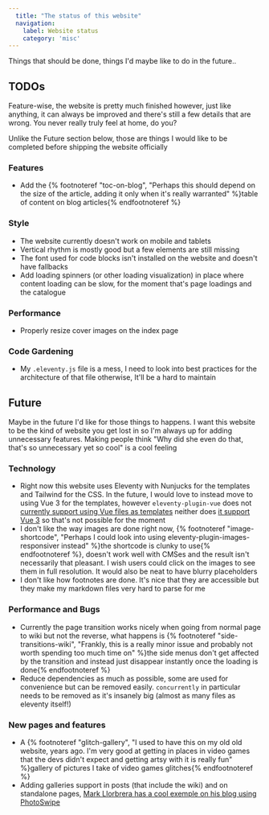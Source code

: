 ```yaml
---
  title: "The status of this website"
  navigation:
    label: Website status
    category: 'misc'
---
```


Things that should be done, things I'd maybe like to do in the future..

## TODOs

Feature-wise, the website is pretty much finished however, just like anything, it can always be improved and there's still a few details that are wrong. You never really truly feel at home, do you?

Unlike the Future section below, those are things I would like to be completed before shipping the website officially

### Features

- Add the {% footnoteref "toc-on-blog", "Perhaps this should depend on the size of the article, adding it only when it's really warranted" %}table of content on blog articles{% endfootnoteref %}

### Style

- The website currently doesn't work on mobile and tablets
- Vertical rhythm is mostly good but a few elements are still missing
- The font used for code blocks isn't installed on the website and doesn't have fallbacks
- Add loading spinners (or other loading visualization) in place where content loading can be slow, for the moment that's page loadings and the catalogue

### Performance

- Properly resize cover images on the index page

### Code Gardening

- My `.eleventy.js` file is a mess, I need to look into best practices for the architecture of that file otherwise, It'll be a hard to maintain

## Future

Maybe in the future I'd like for those things to happens. I want this website to be the kind of website you get lost in so I'm always up for adding unnecessary features. Making people think "Why did she even do that, that's so unnecessary yet so cool" is a cool feeling

### Technology

- Right now this website uses Eleventy with Nunjucks for the templates and Tailwind for the CSS. In the future, I would love to instead move to using Vue 3 for the templates, however `eleventy-plugin-vue` does not [currently support using Vue files as templates](https://github.com/11ty/eleventy-plugin-vue/issues/5) neither does [it support Vue 3](https://github.com/11ty/eleventy-plugin-vue/issues/31) so that's not possible for the moment
- I don't like the way images are done right now, {% footnoteref "image-shortcode", "Perhaps I could look into using eleventy-plugin-images-responsiver instead" %}the shortcode is clunky to use{% endfootnoteref %}, doesn't work well with CMSes and the result isn't necessarily that pleasant. I wish users could click on the images to see them in full resolution. It would also be neat to have blurry placeholders
- I don't like how footnotes are done. It's nice that they are accessible but they make my markdown files very hard to parse for me

### Performance and Bugs

- Currently the page transition works nicely when going from normal page to wiki but not the reverse, what happens is {% footnoteref "side-transitions-wiki", "Frankly, this is a really minor issue and probably not worth spending too much time on" %}the side menus don't get affected by the transition and instead just disappear instantly once the loading is done{% endfootnoteref %}
- Reduce dependencies as much as possible, some are used for convenience but can be removed easily. `concurrently` in particular needs to be removed as it's insanely big (almost as many files as eleventy itself!)

### New pages and features

- A {% footnoteref "glitch-gallery", "I used to have this on my old old website, years ago. I'm very good at getting in places in video games that the devs didn't expect and getting artsy with it is really fun" %}gallery of pictures I take of video games glitches{% endfootnoteref %}
- Adding galleries support in posts (that include the wiki) and on standalone pages, [Mark Llorbrera has a cool exemple on his blog using PhotoSwipe](https://www.markllobrera.com/posts/eleventy-building-image-gallery-photoswipe/)
